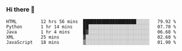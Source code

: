 ### Hi there 👋

<!--START_SECTION:waka-->
```text
HTML         12 hrs 56 mins  ████████████████████░░░░░   79.92 % 
Python       1 hr 14 mins    ██░░░░░░░░░░░░░░░░░░░░░░░   07.70 % 
Java         1 hr 4 mins     █▓░░░░░░░░░░░░░░░░░░░░░░░   06.68 % 
XML          25 mins         ▓░░░░░░░░░░░░░░░░░░░░░░░░   02.60 % 
JavaScript   18 mins         ▒░░░░░░░░░░░░░░░░░░░░░░░░   01.90 % 
```
<!--END_SECTION:waka-->


<!--
**AnkelMauCastillo/AnkelMauCastillo** is a ✨ _special_ ✨ repository because its `README.md` (this file) appears on your GitHub profile.

Here are some ideas to get you started:

- 🔭 I’m currently working on ...
- 🌱 I’m currently learning ...
- 👯 I’m looking to collaborate on ...
- 🤔 I’m looking for help with ...
- 💬 Ask me about ...
- 📫 How to reach me: ...
- 😄 Pronouns: ...
- ⚡ Fun fact: ...
-->
